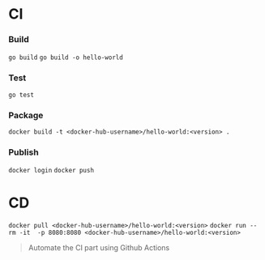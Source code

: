# CI

### Build
`go build`
`go build -o hello-world` 

### Test
`go test`

### Package
`docker build -t <docker-hub-username>/hello-world:<version> .`

### Publish
`docker login`
`docker push`



# CD

`docker pull <docker-hub-username>/hello-world:<version>`
`docker run --rm -it  -p 8080:8080 <docker-hub-username>/hello-world:<version>`


> Automate the CI part using Github Actions